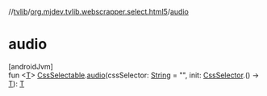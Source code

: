 //[tvlib](../../index.md)/[org.mjdev.tvlib.webscrapper.select.html5](index.md)/[audio](audio.md)

# audio

[androidJvm]\
fun &lt;[T](audio.md)&gt; [CssSelectable](../org.mjdev.tvlib.webscrapper.select/-css-selectable/index.md).[audio](audio.md)(cssSelector: [String](https://kotlinlang.org/api/latest/jvm/stdlib/kotlin/-string/index.html) = &quot;&quot;, init: [CssSelector](../org.mjdev.tvlib.webscrapper.select/-css-selector/index.md).() -&gt; [T](audio.md)): [T](audio.md)
